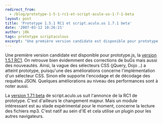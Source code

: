 ```yaml
---
redirect_from:
  - /blog/prototype-1-5-1-rc1-et-script-aculo-us-1-7-1-beta
layout: post
title: 'Prototype 1.5.1 RC1 et script.aculo.us 1.7.1 beta'
date: '2007-03-12 10:26:21'
author: j0k
tags: prototype scriptaculous
excerpt: "Une première version candidate est disponible pour prototype.js, la [version 1.5.1 RC1](http://www.prototypejs.org/2007/3/9/prototype-1-5-1-rc1). On retrouve bien évidemment des corrections de buGs mais aussi des nouveautés.      \nAinsi, la vague des sélecteurs CSS (jQuery, Dojo ..) a atteint prototype, puisqu'une des améliorations concerne      …"
---
```


Une première version candidate est disponible pour prototype.js, la [version 1.5.1 RC1](http://www.prototypejs.org/2007/3/9/prototype-1-5-1-rc1). On retrouve bien évidemment des corrections de buGs mais aussi des nouveautés.
Ainsi, la vague des sélecteurs CSS (jQuery, Dojo ..) a atteint prototype, puisqu'une des améliorations concerne l'implémentation d'un sélecteur CSS.   Sinon elle supporte l'encodage et de décodage des requêtes JSON. Quelques améliorations au niveau des performances sont à noter aussi.

La [version 1.7.1 beta](http://mir.aculo.us/2007/3/12/script-aculo-us-1-7-1-beta) de script.aculo.us suit l'annonce de la RC1 de prototype. C'est d'ailleurs le changement majeur. Mais un module intéressant est au stade expérimental pour le moment, concerne la lecture des fichiers mp3. C'est natif au sein d'IE et cela utilise un plugin pour les autres navigateurs.
